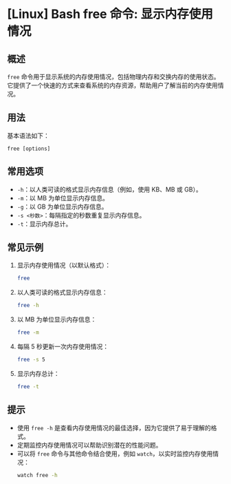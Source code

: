 # [Linux] Bash free 命令: 显示内存使用情况

## 概述
`free` 命令用于显示系统的内存使用情况，包括物理内存和交换内存的使用状态。它提供了一个快速的方式来查看系统的内存资源，帮助用户了解当前的内存使用情况。

## 用法
基本语法如下：
```
free [options]
```

## 常用选项
- `-h`：以人类可读的格式显示内存信息（例如，使用 KB、MB 或 GB）。
- `-m`：以 MB 为单位显示内存信息。
- `-g`：以 GB 为单位显示内存信息。
- `-s <秒数>`：每隔指定的秒数重复显示内存信息。
- `-t`：显示内存总计。

## 常见示例
1. 显示内存使用情况（以默认格式）：
   ```bash
   free
   ```

2. 以人类可读的格式显示内存信息：
   ```bash
   free -h
   ```

3. 以 MB 为单位显示内存信息：
   ```bash
   free -m
   ```

4. 每隔 5 秒更新一次内存使用情况：
   ```bash
   free -s 5
   ```

5. 显示内存总计：
   ```bash
   free -t
   ```

## 提示
- 使用 `free -h` 是查看内存使用情况的最佳选择，因为它提供了易于理解的格式。
- 定期监控内存使用情况可以帮助识别潜在的性能问题。
- 可以将 `free` 命令与其他命令结合使用，例如 `watch`，以实时监控内存使用情况：
  ```bash
  watch free -h
  ```